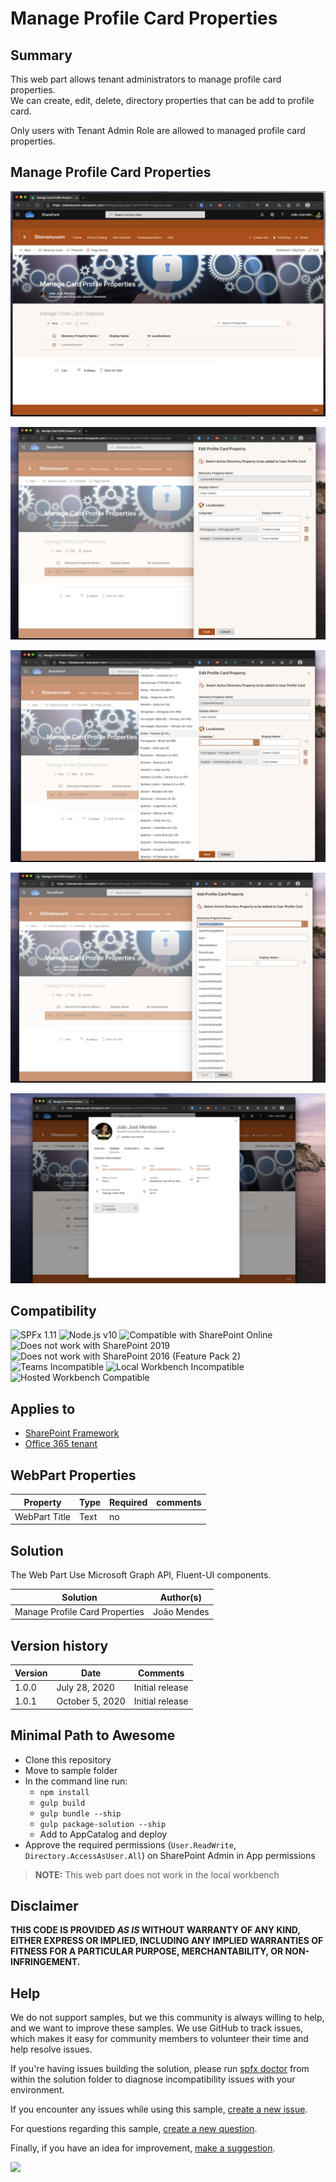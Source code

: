 # Manage Profile Card Properties 

## Summary

This web part allows tenant administrators to manage profile card properties.  
We can create, edit, delete, directory properties that can be add to profile card.

Only users with Tenant Admin Role are allowed to managed profile card properties. 

## Manage Profile Card Properties

![manageProps](assets/Screenshot1.png)

![manageProps](assets/Screenshot2.png)

![manageProps](assets/Screenshot3.png)

![manageProps](assets/Screenshot4.png)

![manageProps](assets/Screenshot5.png)


## Compatibility

![SPFx 1.11](https://img.shields.io/badge/SPFx-1.11.0-green.svg)
![Node.js v10](https://img.shields.io/badge/Node.js-v10-green.svg)
![Compatible with SharePoint Online](https://img.shields.io/badge/SharePoint%20Online-Compatible-green.svg)
![Does not work with SharePoint 2019](https://img.shields.io/badge/SharePoint%20Server%202019-Incompatible-red.svg "SharePoint Server 2019 requires SPFx 1.4.1 or lower")
![Does not work with SharePoint 2016 (Feature Pack 2)](https://img.shields.io/badge/SharePoint%20Server%202016%20(Feature%20Pack%202)-Incompatible-red.svg "SharePoint Server 2016 Feature Pack 2 requires SPFx 1.1")
![Teams Incompatible](https://img.shields.io/badge/Teams-Incompatible-lightgrey.svg)
![Local Workbench Incompatible](https://img.shields.io/badge/Local%20Workbench-Incompatible-red.svg "This solution requires access to Microsoft Graph API")
![Hosted Workbench Compatible](https://img.shields.io/badge/Hosted%20Workbench-Compatible-green.svg)

## Applies to

* [SharePoint Framework](https://docs.microsoft.com/sharepoint/dev/spfx/sharepoint-framework-overview)
* [Office 365 tenant](https://docs.microsoft.com/sharepoint/dev/spfx/set-up-your-development-environment)

## WebPart Properties
 
Property |Type|Required| comments
--------------------|----|--------|----------
WebPart Title| Text| no|
 

## Solution

The Web Part Use Microsoft Graph API, Fluent-UI components.

Solution|Author(s)
--------|---------
Manage Profile Card Properties |João Mendes

## Version history

Version|Date|Comments
-------|----|--------
1.0.0|July 28, 2020|Initial release
1.0.1|October 5, 2020|Initial release

## Minimal Path to Awesome

- Clone this repository
- Move to sample folder
- In the command line run:
  - `npm install`
  - `gulp build`
  - `gulp bundle --ship`
  - `gulp package-solution --ship`
  - Add to AppCatalog and deploy
- Approve the required permissions (`User.ReadWrite`, `Directory.AccessAsUser.All`) on SharePoint Admin in App permissions

> **NOTE:** This web part does not work in the local workbench


## Disclaimer

**THIS CODE IS PROVIDED *AS IS* WITHOUT WARRANTY OF ANY KIND, EITHER EXPRESS OR IMPLIED, INCLUDING ANY IMPLIED WARRANTIES OF FITNESS FOR A PARTICULAR PURPOSE, MERCHANTABILITY, OR NON-INFRINGEMENT.**

## Help

We do not support samples, but we this community is always willing to help, and we want to improve these samples. We use GitHub to track issues, which makes it easy for  community members to volunteer their time and help resolve issues.

If you're having issues building the solution, please run [spfx doctor](https://pnp.github.io/cli-microsoft365/cmd/spfx/spfx-doctor/) from within the solution folder to diagnose incompatibility issues with your environment.

If you encounter any issues while using this sample, [create a new issue](https://github.com/pnp/sp-dev-fx-webparts/issues/new?assignees=&labels=Needs%3A+Triage+%3Amag%3A%2Ctype%3Abug-suspected&template=bug-report.yml&sample=react-manage-profile-card-properties&authors=@joaojmendes&title=react-manage-profile-card-properties%20-%20).

For questions regarding this sample, [create a new question](https://github.com/pnp/sp-dev-fx-webparts/issues/new?assignees=&labels=Needs%3A+Triage+%3Amag%3A%2Ctype%3Abug-suspected&template=question.yml&sample=react-manage-profile-card-properties&authors=@joaojmendes&title=react-manage-profile-card-properties%20-%20).

Finally, if you have an idea for improvement, [make a suggestion](https://github.com/pnp/sp-dev-fx-webparts/issues/new?assignees=&labels=Needs%3A+Triage+%3Amag%3A%2Ctype%3Abug-suspected&template=suggestion.yml&sample=react-manage-profile-card-properties&authors=@joaojmendes&title=react-manage-profile-card-properties%20-%20).

<img src="https://telemetry.sharepointpnp.com/sp-dev-fx-webparts/samples/react-manage-profile-card-properties" />
